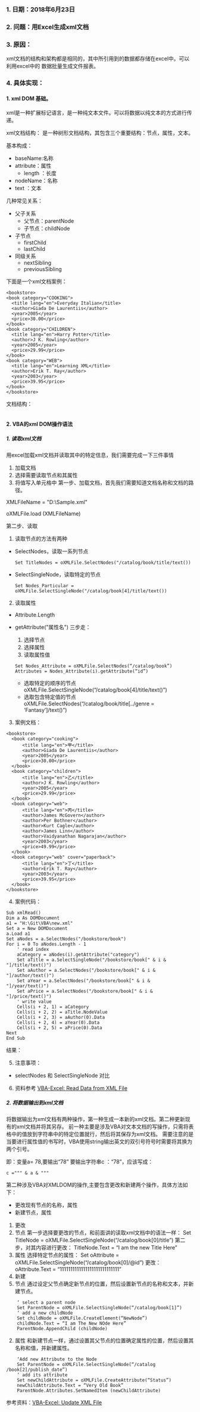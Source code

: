 ### 1. 日期：2018年6月23日
### 2. 问题：用Excel生成xml文档
### 3. 原因：
xml文档的结构和架构都是相同的，其中所引用到的数据都存储在excel中。可以利用excel中的
数据批量生成文件报表。
### 4. 具体实现：
#### 1. xml DOM 基础。
xml是一种扩展标记语言，是一种纯文本文件。可以将数据以纯文本的方式进行传递。

xml文档结构：
是一种树形文档结构，其包含三个重要结构：节点，属性，文本。

基本构成：
- baseName:名称
- attribute：属性
  - length ：长度
- nodeName：名称
- text ：文本

几种常见关系：
- 父子关系
  - 父节点：parentNode
  - 子节点：childNode
- 子节点
  - firstChild
  - lastChild
- 同级关系
  - nextSibling
  - previousSibling

下面是一个xml文档案例：
```
<bookstore>
<book category="COOKING">
  <title lang="en">Everyday Italian</title>
  <author>Giada De Laurentiis</author>
  <year>2005</year>
  <price>30.00</price>
</book>
<book category="CHILDREN">
  <title lang="en">Harry Potter</title>
  <author>J K. Rowling</author>
  <year>2005</year>
  <price>29.99</price>
</book>
<book category="WEB">
  <title lang="en">Learning XML</title>
  <author>Erik T. Ray</author>
  <year>2003</year>
  <price>39.95</price>
</book>
</bookstore>

```
文档结构：

```

```

#### 2. VBA的xml DOM操作语法

##### 1. 读取xml文档
用excel加载xml文档并读取其中的特定信息，我们需要完成一下三件事情
1. 加载文档
2. 选择需要读取节点和其属性
3. 将值写入单元格中
第一步、加载文档，首先我们需要知道文档名称和文档的路径。

XMLFileName = "D:\Sample.xml"

oXMLFile.load (XMLFileName)

第二步、读取

1. 读取节点的方法有两种
- SelectNodes，读取一系列节点
  ```
  Set TitleNodes = oXMLFile.SelectNodes("/catalog/book/title/text())
  ```
- SelectSingleNode，读取特定的节点
  ```
  Set Nodes_Particular = oXMLFile.SelectSingleNode("/catalog/book[4]/title/text())
  ```
2. 读取属性
- Attribute.Length
- getAttribute("属性名")
  三步走：
    1. 选择节点
    2. 选择属性
    3. 读取属性值

  ```
  Set Nodes_Attribute = oXMLFile.SelectNodes(“/catalog/book”)
  Attributes = Nodes_Attribute(i).getAttribute(“id”)
  ```
  - 选取特定的顺序的节点
      oXMLFile.SelectSingleNode(“/catalog/book[4]/title/text()”)
  - 选取包含特定值的节点
      oXMLFile.SelectNodes(“/catalog/book/title[../genre = ‘Fantasy’]/text()”)
3. 案例文档：
  ```
  <bookstore>
  	<book category="cooking">
  		<title lang="en">甲</title>
  		<author>Giada De Laurentiis</author>
  		<year>2005</year>
  		<price>30.00</price>
  	</book>
  	<book category="children">
  		<title lang="en">乙</title>
  		<author>J K. Rowling</author>
  		<year>2005</year>
  		<price>29.99</price>
  	</book>
  	<book category="web">
  		<title lang="en">丙</title>
  		<author>James McGovern</author>
  		<author>Per Bothner</author>
  		<author>Kurt Cagle</author>
  		<author>James Linn</author>
  		<author>Vaidyanathan Nagarajan</author>
  		<year>2003</year>
  		<price>49.99</price>
  	</book>
  	<book category="web" cover="paperback">
  		<title lang="en">丁</title>
  		<author>Erik T. Ray</author>
  		<year>2003</year>
  		<price>39.95</price>
  	</book>
  </bookstore>
```
4. 案例代码：

  ```
  Sub xmlRead()
  Dim a As DOMDocument
  a1 = "H:\Git\VBA\new.xml"
  Set a = New DOMDocument
  a.Load a1
  Set aNodes = a.SelectNodes("/bookstore/book")
  For i = 0 To aNodes.Length - 1
      ' read index
      aCategory = aNodes(i).getAttribute("category")
      Set aTitle = a.SelectSingleNode("/bookstore/book[" & i & "]/title/text()")
      Set aAuthor = a.SelectNodes("/bookstore/book[" & i & "]/author/text()")
      Set aYear = a.SelectNodes("/bookstore/book[" & i & "]/year/text()")
      Set aPrice = a.SelectNodes("/bookstore/book[" & i & "]/price/text()")
      ' write value
      Cells(i + 2, 1) = aCategory
      Cells(i + 2, 2) = aTitle.NodeValue
      Cells(i + 2, 3) = aAuthor(0).Data
      Cells(i + 2, 4) = aYear(0).Data
      Cells(i + 2, 5) = aPrice(0).Data
  Next
  End Sub
```
结果：

5. 注意事项：
- selectNodes 和 SelectSingleNode 对比
6. 资料参考
<a href="https://excel-macro.tutorialhorizon.com/vba-excel-read-data-from-xml-file/">VBA-Excel: Read Data from XML File</a>

##### 2. 将数据输出到xml文档

将数据输出为xml文档有两种操作，第一种生成一本新的xml文档。第二种更新现有的xml文档并将其另存。
前一种主要是涉及VBA对文本文档的写操作，只需将表格中的值放到字符串中的特定位置就行，然后将其保存为xml文档。
需要注意的是当要进行属性值的书写时，VBA使用string输出英文的双引号符号时需要将其换为两个引号。

即：变量a= 78,要输出“78”
要输出字符串c ：“78”，应该写成：
```
c =""" & a & """
```

第二种涉及VBA对XMLDOM的操作,主要包含更改和新建两个操作，具体方法如下：

- 更改现有节点的名称，属性
- 新建节点，属性

1. 更改
  1. 节点
  第一步选择要更改的节点，和前面讲的读取xml文档中的语法一样：
    Set TitleNode = oXMLFile.SelectSingleNode(“/catalog/book[0]/title”)
  第二步，对其内容进行更改：
    TitleNode.Text = “I am the new Title Here”
  2. 属性
  选择特定节点的属性：
    Set oAttribute = oXMLFile.SelectSingleNode(“/catalog/book[0]/@id”)
  更改：
    oAttribute.Text = “1111111111111111111111111111”
2. 新建
  1. 节点
    通过设定父节点确定新节点的位置，然后设置新节点的名称和文本，并新建节点。
```    
    ‘ select a parent node
    Set ParentNode = oXMLFile.SelectSingleNode(“/catalog/book[1]”)
    ‘ add a new childNode
    Set childNode = oXMLFile.CreateElement(“NewNode”)
    childNode.Text = “I am The New NOde Here”
    ParentNode.AppendChild (childNode)
```

  2. 属性
    和新建节点一样，通过设置其父节点的位置确定属性的位置，然后设置其名称和值，并新建属性。
```
    ‘Add new Attribute to the Node
    Set ParentNode = oXMLFile.SelectSingleNode(“/catalog /book[2]/publish_date”)
    ‘ add its attribute
    Set newChildAttribute = oXMLFile.CreateAttribute(“Status”)
    newChildAttribute.Text = “Very Old Book”
    ParentNode.Attributes.SetNamedItem (newChildAttribute)
```

参考资料：<a href="https://excel-macro.tutorialhorizon.com/vba-excel-update-xml-file/">VBA-Excel: Update XML File</a>

